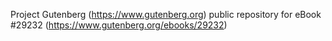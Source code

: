Project Gutenberg (https://www.gutenberg.org) public repository for eBook #29232 (https://www.gutenberg.org/ebooks/29232)
